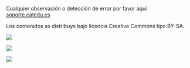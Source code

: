 
Cualquier observación o detección de error por favor aquí [soporte.catedu.es](http://soporte.catedu.es/)

Los contenidos se distribuye bajo licencia Creative Commons tipo BY-SA.



![](https://raw.githubusercontent.com/catedu/faq-aularagon/masterhttps://catedu.gitbooks.io/faq-aularagon/content/assets/Educacion_color.gif)

![](https://raw.githubusercontent.com/catedu/faq-aularagon/masterhttps://catedu.gitbooks.io/faq-aularagon/content/assets/catedulogo.png)

![](https://i.creativecommons.org/l/by-sa/4.0/88x31.png)
